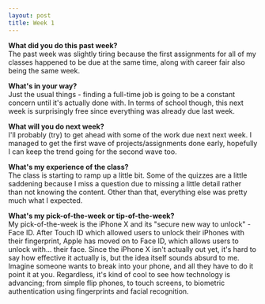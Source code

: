 ```yaml
---
layout: post
title: Week 1
---
```


**What did you do this past week?**  
The past week was slightly tiring because the first assignments for all of my classes happened to be due at the same time, along with career fair also being the same week. 

**What's in your way?**  
Just the usual things - finding a full-time job is going to be a constant concern until it's actually done with. In terms of school though, this next week is surprisingly free since everything was already due last week. 

**What will you do next week?**  
I'll probably (try) to get ahead with some of the work due next next week. I managed to get the first wave of projects/assignments done early, hopefully I can keep the trend going for the second wave too.

**What's my experience of the class?**  
The class is starting to ramp up a little bit. Some of the quizzes are a little saddening because I miss a question due to missing a little detail rather than not knowing the content. Other than that, everything else was pretty much what I expected. 

**What's my pick-of-the-week or tip-of-the-week?**  
My pick-of-the-week is the iPhone X and its "secure new way to unlock" - Face ID. After Touch ID which allowed users to unlock their iPhones with their fingerprint, Apple has moved on to Face ID, which allows users to unlock with... their face. Since the iPhone X isn't actually out yet, it's hard to say how effective it actually is, but the idea itself sounds absurd to me. Imagine someone wants to break into your phone, and all they have to do it point it at you. Regardless, it's kind of cool to see how technology is advancing; from simple flip phones, to touch screens, to biometric authentication using fingerprints and facial recognition.
